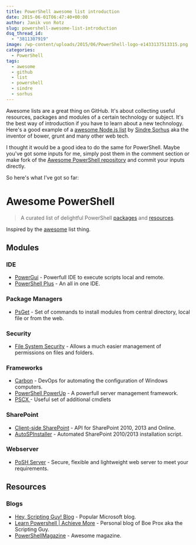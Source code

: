 ```yaml
---
title: PowerShell awesome list introduction
date: 2015-06-01T06:47:40+00:00
author: Janik von Rotz
slug: powershell-awesome-list-introduction
dsq_thread_id:
  - "3811307919"
image: /wp-content/uploads/2015/06/PowerShell-logo-e1433137513315.png
categories:
  - PowerShell
tags:
  - awesome
  - github
  - list
  - powershell
  - sindre
  - sorhus
---
```

Awesome lists are a great thing on GitHub. It's about collecting useful resources, packages and modules of a certain technology or subject. It's the best way of introduction if you have to learn about a new technology.
Here's a good example of a [awesome Node.js list](https://github.com/sindresorhus/awesome-nodejs) by [Sindre Sorhus](https://github.com/sindresorhus) aka the inventor of bower, grunt and many other web tech.

I thought it would be a good idea to do the same for PowerShell. Maybe you've got some inputs for me, simply post them in the comment section or make fork of the [Awesome PowerShell repository](https://github.com/janikvonrotz/awesome-powershell) and commit your inputs directly.

So here's what I've got so far:
<!--more-->
# Awesome PowerShell

> A curated list of delightful PowerShell [packages](#modules) and [resources](#resources).

Inspired by the [awesome](https://github.com/sindresorhus/awesome) list thing.

## Modules

### IDE

- [PowerGui](http://en.community.dell.com/techcenter/powergui/w/wiki) - Powerfull IDE to execute scripts local and remote.
- [PowerShell Plus](https://www.idera.com/productssolutions/freetools/powershellplus) - An all in one IDE.

### Package Managers

- [PsGet](http://psget.net/) - Set of commands to install modules from central directory, local file or from the web.

### Security

- [File System Security](https://gallery.technet.microsoft.com/scriptcenter/1abd77a5-9c0b-4a2b-acef-90dbb2b84e85) - Allows a much easier management of permissions on files and folders.

### Frameworks

- [Carbon](http://get-carbon.org/) - DevOps for automating the configuration of Windows computers.
- [PowerShell PowerUp](https://github.com/janikvonrotz/PowerShell-PowerUp) - A powerfull server management framework.
- [PSCX ](https://pscx.codeplex.com/) - Useful set of additional cmdlets
 
### SharePoint

- [Client-side SharePoint](https://sharepointpowershell.codeplex.com/) - API for SharePoint 2010, 2013 and Online.
- [AutoSPInstaller](https://autospinstaller.codeplex.com/) - Automated SharePoint 2010/2013 installation script.

### Webserver

- [PoSH Server](http://www.poshserver.net/) - Secure, flexible and lightweight web server to meet your requirements.

## Resources

### Blogs

- [Hey, Scripting Guy! Blog](http://blogs.technet.com/b/heyscriptingguy/) - Popular Microsoft blog.
- [Learn Powershell | Achieve More](http://learn-powershell.net/) - Personal blog of Boe Prox aka the Scripting Guy.
- [PowerShellMagazine](http://www.powershellmagazine.com/) - Awesome magazine.